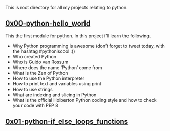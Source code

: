 This is root directory for all my projects relating to python.

## [0x00-python-hello_world](./0x00-python-hello_world)

This the first module for python. In this project i'll learn the following.

* Why Python programming is awesome (don’t forget to tweet today, with the hashtag #pythoniscool :))
* Who created Python
* Who is Guido van Rossum
* Where does the name ‘Python’ come from
* What is the Zen of Python
* How to use the Python interpreter
* How to print text and variables using print
* How to use strings
* What are indexing and slicing in Python
* What is the official Holberton Python coding style and how to check your code with PEP 8

## [0x01-python-if_else_loops_functions](./0x01-python-if_else_loops_functions)
